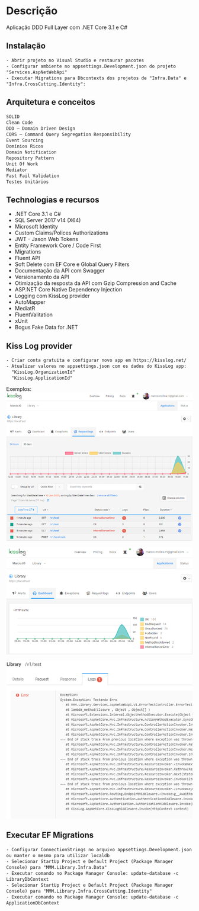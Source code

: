 # Descrição

Aplicação DDD Full Layer com .NET Core 3.1 e C#

## Instalação

```
- Abrir projeto no Visual Studio e restaurar pacotes
- Configurar ambiente no appsettings.Development.json do projeto "Services.AspNetWebApi"
- Executar Migrations para Dbcontexts dos projetos de "Infra.Data" e "Infra.CrossCutting.Identity":
```

## Arquitetura e conceitos
```
SOLID
Clean Code
DDD – Domain Driven Design
CQRS – Command Query Segregation Responsibility
Event Sourcing
Domínios Ricos
Domain Notification
Repository Pattern
Unit Of Work
Mediator
Fast Fail Validation
Testes Unitários
```

## Technologias e recursos

* .NET Core 3.1 e C#
* SQL Server 2017 v14 (X64) 
* Microsoft Identity
* Custom Claims/Polices Authorizations
* JWT - Jason Web Tokens
* Entity Framework Core / Code First
* Migrations
* Fluent API
* Soft Delete com EF Core e Global Query Filters
* Documentação da API com Swagger
* Versionamento da API
* Otimização da resposta da API com Gzip Compression and Cache
* ASP.NET Core Native Dependency Injection
* Logging com KissLog provider
* AutoMapper
* MediatR
* FluentValitation
* xUnit
* Bogus Fake Data for .NET


## Kiss Log provider

```
- Criar conta gratuita e configurar novo app em https://kisslog.net/
- Atualizar valores no appsettings.json com os dados do KissLog app:
  "KissLog.OrganizationId" 
  "KissLog.ApplicationId"
```
Exemplos:
![Alt text](files/kisslog_dashboard.PNG?raw=true "KissLog")

![Alt text](files/kisslog.PNG?raw=true "KissLog") 

![Alt text](files/kisslog_log.PNG?raw=true "KissLog") 

## Executar EF Migrations
```
- Configurar ConnectionStrings no arquivo appsettings.Development.json ou manter o mesmo para utilizar localdb
- Selecionar StartUp Project e Default Project (Package Manager Console) para "MMM.Library.Infra.Data"
- Executar comando no Package Manager Console: update-database -c LibraryDbContext
- Selecionar StartUp Project e Default Project (Package Manager Console) para "MMM.Library.Infra.CrossCutting.Identity"
- Executar comando no Package Manager Console: update-database -c ApplicationDbContext
```
